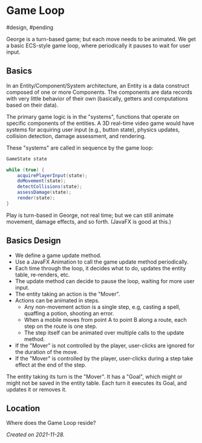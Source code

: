 # Game Loop
#design, #pending

George is a turn-based game; but each move needs to be animated.  We get a basic ECS-style game loop, where periodically it pauses to wait for user input.

## Basics

In an Entity/Component/System architecture, an Entity is a data construct composed of one or more Components.  The components are data records with very little behavior of their own (basically, getters and computations based on their data).

The primary game logic is in the "systems", functions that operate on specific components of the entities.  A 3D real-time video game would have systems for acquiring user input (e.g., button state), physics updates, collision detection, damage assessment, and rendering.

These "systems" are called in sequence by the game loop:

```java
GameState state

while (true) {
    acquirePlayerInput(state);
	doMovement(state);
	detectCollisions(state);
	assessDamage(state);
	render(state);
}
```

Play is turn-based in George, not real time; but we can still animate movement, damage effects, and so forth.  (JavaFX is good at this.)

## Basics Design

- We define a game update method.
- Use a JavaFX Animation to call the game update method periodically.
- Each time through the loop, it decides what to do, updates the entity table, re-renders, etc.
- The update method can decide to pause the loop, waiting for more user input.
- The entity taking an action is the "Mover".
- Actions can be animated in steps.
	- Any non-movement action is a single step, e.g, casting a spell, quaffing a potion, shooting an error.
	- When a mobile moves from point A to point B along a route, each step on the route is one step.
	- The step itself can be animated over multiple calls to the update method.
- If the "Mover" is not controlled by the player, user-clicks are ignored for the duration of the move.
- If the "Mover" is controlled by the player, user-clicks during a step take effect at the end of the step.

The entity taking its turn is the "Mover".  It has a "Goal", which might or might not be saved in the entity table.  Each turn it executes its Goal, and updates it or removes it.

## Location

Where does the Game Loop reside?

_Created on 2021-11-28._
